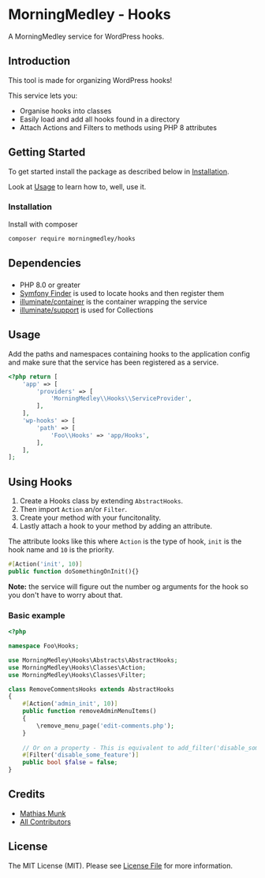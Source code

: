 # MorningMedley - Hooks

A MorningMedley service for WordPress hooks.

## Introduction

This tool is made for organizing WordPress hooks!

This service lets you:

- Organise hooks into classes
- Easily load and add all hooks found in a directory
- Attach Actions and Filters to methods using PHP 8 attributes

## Getting Started

To get started install the package as described below in [Installation](#installation).

Look at [Usage](#usage) to learn how to, well, use it.

### Installation

Install with composer

```bash
composer require morningmedley/hooks
```

## Dependencies

###      

- PHP 8.0 or greater
- [Symfony Finder](https://symfony.com/doc/current/components/finder.html) is used to locate hooks and then register
  them
- [illuminate/container](https://github.com/illuminate/container) is the container wrapping the service
- [illuminate/support](https://github.com/illuminate/support) is used for Collections

## Usage

Add the paths and namespaces containing hooks to the application config and make sure that the service has been
registered as a
service.

```php
<?php return [
    'app' => [
        'providers' => [
            'MorningMedley\\Hooks\\ServiceProvider',
        ],
    ],
    'wp-hooks' => [
        'path' => [
            'Foo\\Hooks' => 'app/Hooks',
        ],
    ],
];
```

## Using Hooks

1. Create a Hooks class by extending `AbstractHooks`.
2. Then import `Action` an/or `Filter`.
3. Create your method with your funcitonality.
4. Lastly attach a hook to your method by adding an attribute.

The attribute looks like this where `Action` is the type of hook, `init` is the hook name and `10` is the priority.

```php
#[Action('init', 10)]
public function doSomethingOnInit(){}
```

**Note:** the service will figure out the number og arguments for the hook so you don't have to worry about that.

### Basic example

```php
<?php

namespace Foo\Hooks;

use MorningMedley\Hooks\Abstracts\AbstractHooks;
use MorningMedley\Hooks\Classes\Action;
use MorningMedley\Hooks\Classes\Filter;

class RemoveCommentsHooks extends AbstractHooks
{
    #[Action('admin_init', 10)]
    public function removeAdminMenuItems()
    {
        \remove_menu_page('edit-comments.php');
    }
    
    // Or on a property - This is equivalent to add_filter('disable_some_feature','__return_false')
    #[Filter('disable_some_feature')]
    public bool $false = false;
}

```

## Credits

- [Mathias Munk](https://github.com/mrmoeg)
- [All Contributors](../../contributors)

## License

The MIT License (MIT). Please see [License File](LICENSE) for more information.
